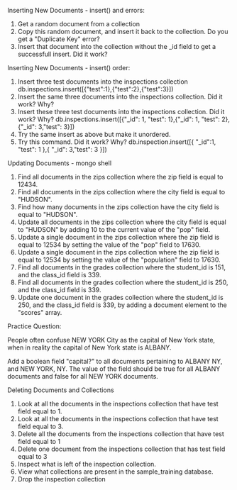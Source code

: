 Inserting New Documents - insert() and errors:

1. Get a random document from a collection
2. Copy this random document, and insert it back to the collection. Do you get
   a "Duplicate Key" error?
3. Insert that document into the collection without the _id field to get a
   successfull insert. Did it work?


Inserting New Documents - insert() order:

1. Insert three test documents into the inspections collection
   db.inspections.insert([{"test":1},{"test":2},{"test":3}])
2. Insert the same three documents into the inspections collection. Did it
   work? Why?
3. Insert these three test documents into the inspections collection. Did it
   work? Why?
   db.inspections.insert([{"_id": 1, "test": 1},{"_id": 1, "test": 2},{"_id": 3,"test": 3}])
4. Try the same insert as above but make it unordered.
5. Try this command. Did it work? Why?
   db.inspection.insert([{ "_id":1, "test": 1 },{ "_id": 3,"test": 3 }])


Updating Documents  - mongo shell

1. Find all documents in the zips collection where the zip field is equal to
   12434.
2. Find all documents in the zips collection where the city field is equal to
   "HUDSON".
3. Find how many documents in the zips collection have the city field is equal
   to "HUDSON".
4. Update all documents in the zips collection where the city field is equal
   to "HUDSON" by adding 10 to the current value of the "pop" field.
5. Update a single document in the zips collection where the zip field is
   equal to 12534 by setting the value of the "pop" field to 17630.
6. Update a single document in the zips collection where the zip field is
   equal to 12534 by setting the value of the "population" field to 17630.
7. Find all documents in the grades collection where the student_id is 151,
   and the class_id field is 339.
8. Find all documents in the grades collection where the student_id is 250,
   and the class_id field is 339.
9. Update one document in the grades collection where the student_id is 250,
   and the class_id field is 339, by adding a document element to the "scores"
   array.

Practice Question:

People often confuse NEW YORK City as the capital of New York state, when in
reality the capital of New York state is ALBANY.

Add a boolean field "capital?" to all documents pertaining to ALBANY NY, and
NEW YORK, NY. The value of the field should be true for all ALBANY documents
and false for all NEW YORK documents.


Deleting Documents and Collections

1. Look at all the documents in the inspections collection that have test field
   equal to 1.
2. Look at all the documents in the inspections collection that have test field
   equal to 3.
3. Delete all the documents from the inspections collection that have test
   field equal to 1
4. Delete one document from the inspections collection that has test field
   equal to 3
5. Inspect what is left of the inspection collection.
6. View what collections are present in the sample_training database.
7. Drop the inspection collection
